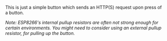 This is just a simple button which sends an HTTP(S) request upon press of a button.

_Note: ESP8266's internal pullup resistors are often not strong enough for certain environments. You might need to consider using an external pullup resistor, for pulling up the button._

